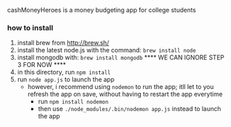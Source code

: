 cashMoneyHeroes is a money budgeting app for college students

### how to install

1. install brew from http://brew.sh/
2. install the latest node.js with the command:
	`brew install node`
3. install mongodb with:
	`brew install mongodb`
	**** WE CAN IGNORE STEP 3 FOR NOW ****
4. in this directory, run `npm install`
5. run `node app.js` to launch the app
	- however, i recommend using `nodemon` to run the app; itll let to you refresh the app on save,
		without having to restart the app everytime
		- run `npm install nodemon`
		- then use `./node_modules/.bin/nodemon app.js` instead to launch the app
